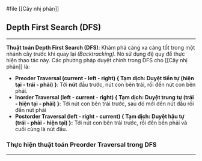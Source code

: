 #file [[Cây nhị phân]]

## Depth First Search (DFS)
---
**Thuật toán Depth First Search (DFS)**: Khám phá càng xa càng tốt trong một nhánh cây trước khi quay lại _(Backtracking)_. Nó sử dụng đệ quy để thực hiện thao tác này. Các phương pháp duyệt chính trong DFS cho [[Cây nhị phân]] là:
- **Preoder Traversal (current - left - right) { Tạm dịch: Duyệt tiền tự (hiện tại - trái - phải) }**: Tới **nút** đầu trước, nút con bên trái, rồi đến nút con bên phải.
- **Inorder Traversal (left - current - right) { Tạm dịch: Duyệt trung tự (trái - hiện tại - phải) }**: Tới nút con bên trái trước, sau đó mới đến nút đầu rồi đến nút phải
- **Postorder Traversal (left - right - current) { Tạm dịch: Duyệt hậu tự (trái - phải - hiện tại) }:** Tới nút con bên trái trước, rồi đến bên phải và cuối cùng là nút đầu.

### Thực hiện thuật toán **Preorder Traversal** trong **DFS**
---
``` cpp

```